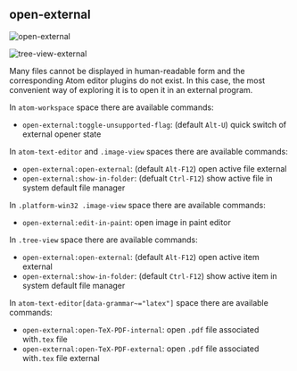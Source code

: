## open-external

![open-external](https://github.com/bacadra/atom-open-external/raw/master/assets/open-external.png)

![tree-view-external](https://github.com/bacadra/atom-open-external/raw/master/assets/tree-view-external.png)

Many files cannot be displayed in human-readable form and the corresponding Atom editor plugins do not exist. In this case, the most convenient way of exploring it is to open it in an external program.

In `atom-workspace` space there are available commands:

* `open-external:toggle-unsupported-flag`: (default `Alt-U`) quick switch of external opener state

In `atom-text-editor` and `.image-view` spaces there are available commands:

* `open-external:open-external`: (default `Alt-F12`) open active file external
* `open-external:show-in-folder`: (defualt `Ctrl-F12`) show active file in system default file manager

In `.platform-win32 .image-view` space there are available commands:

* `open-external:edit-in-paint`: open image in paint editor

In `.tree-view` space there are available commands:

* `open-external:open-external`: (default `Alt-F12`) open active item external
* `open-external:show-in-folder`: (default `Ctrl-F12`) show active item in system default file manager

In `atom-text-editor[data-grammar~="latex"]` space there are available commands:

* `open-external:open-TeX-PDF-internal`: open `.pdf` file associated with`.tex` file
* `open-external:open-TeX-PDF-external`: open `.pdf` file associated with`.tex` file external

